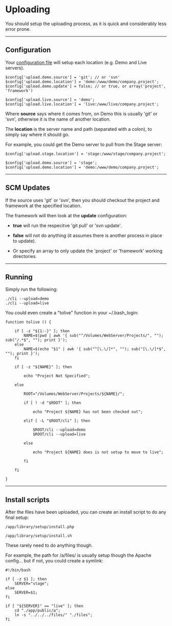 # Uploading

You should setup the uploading process, as it is quick and considerably less error prone.

---

## Configuration

Your [configuration file](../../doc/setup/config.md) will setup each location (e.g. Demo and Live servers).

	$config['upload.demo.source'] = 'git'; // or 'svn'
	$config['upload.demo.location'] = 'demo:/www/demo/company.project';
	$config['upload.demo.update'] = false; // or true, or array('project', 'framework')

	$config['upload.live.source'] = 'demo';
	$config['upload.live.location'] = 'live:/www/live/company.project';

Where **source** says where it comes from, on Demo this is usually 'git' or 'svn', otherwise it is the name of another location.

The **location** is the server name and path (separated with a colon), to simply say where it should go.

For example, you could get the Demo server to pull from the Stage server:

	$config['upload.stage.location'] = 'stage:/www/stage/company.project';

	$config['upload.demo.source'] = 'stage';
	$config['upload.demo.location'] = 'demo:/www/demo/company.project';

---

## SCM Updates

If the source uses 'git' or 'svn', then you should checkout the project and framework at the specified location.

The framework will then look at the **update** configuration:

- **true** will run the respecitve 'git pull' or 'svn update'.

- **false** will not do anything (it assumes there is another process in place to update).

- Or specify an array to only update the 'project' or 'framework' working directories.

---

## Running

Simply run the following:

	./cli --upload=demo
	./cli --upload=live

You could even create a "tolive" function in your ~/.bash_login:

	function tolive () {

		if [ -z "${1:-}" ]; then
			NAME=$(pwd | awk '{ sub("^/Volumes/WebServer/Projects/", ""); sub("/.*$", ""); print }');
		else
			NAME=$(echo "$1" | awk '{ sub("^[\.\/]*", ""); sub("[\.\/]*$", ""); print }');
		fi

		if [ -z "${NAME}" ]; then

			echo "Project Not Specified";

		else

			ROOT="/Volumes/WebServer/Projects/${NAME}/";

			if [ ! -d "$ROOT" ]; then

				echo "Project ${NAME} has not been checked out";

			elif [ -L "$ROOT/cli" ]; then

				$ROOT/cli --upload=demo
				$ROOT/cli --upload=live

			else

				echo "Project ${NAME} does is not setup to move to live";

			fi

		fi

	}

---

## Install scripts

After the files have been uploaded, you can create an install script to do any final setup:

	/app/library/setup/install.php

	/app/library/setup/install.sh

These rarely need to do anything though.

For example, the path for /a/files/ is usually setup though the Apache config... but if not, you could create a symlink:

	#!/bin/bash

	if [ -z $1 ]; then
		SERVER="stage";
	else
		SERVER=$1;
	fi

	if [ "${SERVER}" == "live" ]; then
		cd "./app/public/a";
		ln -s "../../../files/" "./files";
	fi
